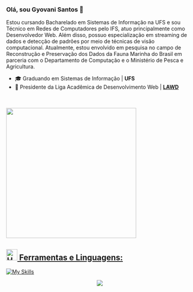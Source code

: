 ### Olá, sou Gyovani Santos 👋

Estou cursando Bacharelado em Sistemas de Informação na UFS e sou Técnico em Redes de Computadores pelo IFS, atuo principalmente como Desenvolvedor Web. Além disso, possuo especialização em streaming de dados e detecção de padrões por meio de técnicas de visão computacional. Atualmente, estou envolvido em pesquisa no campo de Reconstrução e Preservação dos Dados da Fauna Marinha do Brasil em parceria com o Departamento de Computação e o Ministério de Pesca e Agricultura.

- 🎓 Graduando em Sistemas de Informação | **UFS**
- 🏬 Presidente da Liga Acadêmica de Desenvolvimento Web | [**LAWD**](https://github.com/Lawd-UFS)

<div>
 
<br>
<br>
  <a href="https://github.com/gyovani19">


  <img width="350em" src="https://github-readme-stats.vercel.app/api/top-langs/?username=gyovani19&layout=compact&langs_count=7&theme=white&count_private=true"/>
</div>
</div>
  
## <img src="https://raw.githubusercontent.com/Tarikul-Islam-Anik/Animated-Fluent-Emojis/master/Emojis/Objects/Hammer%20and%20Wrench.png" alt="Hammer and Wrench" width="30" height="30" /> **Ferramentas e Linguagens:**  
[![My Skills](https://skillicons.dev/icons?i=js,ts,ruby,rails,react,next,expressjs,nodejs,tailwind,styledcomponents,bootstrap,vite,py,django,pytorch,git,github,vscode,postman,docker,bash,ubuntu,linux,latex,mongodb,md,arduino,bun,c,go,kafka,raspberrypi,&perline=15)](#)
  

  <p align="center">
     <img src="https://capsule-render.vercel.app/api?type=waving&color=gradient&height=100&section=footer"/>
</p>

